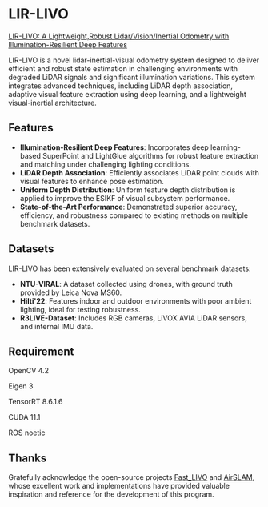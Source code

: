 # LIR-LIVO
[LIR-LIVO: A Lightweight,Robust Lidar/Vision/Inertial Odometry with Illumination-Resilient Deep Features](https://arxiv.org/abs/2502.08676)

LIR-LIVO is a novel lidar-inertial-visual odometry system designed to deliver efficient and robust state estimation in challenging environments with degraded LiDAR signals and significant illumination variations. This system integrates advanced techniques, including LiDAR depth association, adaptive visual feature extraction using deep learning, and a lightweight visual-inertial architecture.

## Features
- **Illumination-Resilient Deep Features**: Incorporates deep learning-based SuperPoint and LightGlue algorithms for robust feature extraction and matching under challenging lighting conditions.
- **LiDAR Depth Association**: Efficiently associates LiDAR point clouds with visual features to enhance pose estimation.
- **Uniform Depth Distribution**: Uniform feature depth distribution is applied to improve the ESIKF of visual subsystem performance.
- **State-of-the-Art Performance**: Demonstrated superior accuracy, efficiency, and robustness compared to existing methods on multiple benchmark datasets.

## Datasets
LIR-LIVO has been extensively evaluated on several benchmark datasets:
- **NTU-VIRAL**: A dataset collected using drones, with ground truth provided by Leica Nova MS60.
- **Hilti'22**: Features indoor and outdoor environments with poor ambient lighting, ideal for testing robustness.
- **R3LIVE-Dataset**: Includes RGB cameras, LiVOX AVIA LiDAR sensors, and internal IMU data.
## Requirement
OpenCV 4.2

Eigen 3

TensorRT 8.6.1.6

CUDA 11.1

ROS noetic

## Thanks
Gratefully acknowledge the open-source projects [Fast_LIVO](https://github.com/hku-mars/FAST-LIVO) and [AirSLAM](https://github.com/sair-lab/AirSLAM), whose excellent work and implementations have provided valuable inspiration and reference for the development of this program.